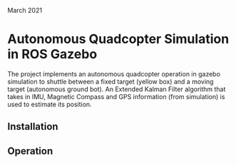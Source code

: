 March 2021
# Autonomous Quadcopter Simulation in ROS Gazebo

The project implements an autonomous quadcopter operation in gazebo simulation to shuttle between a fixed target (yellow box) and a moving target (autonomous ground bot). An Extended Kalman Filter algorithm that takes in IMU, Magnetic Compass and GPS information (from simulation) is used to estimate its position.



## Installation

## Operation